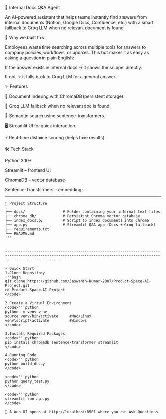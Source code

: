 📑 Internal Docs Q&A Agent 

An AI-powered assistant that helps teams instantly find answers from internal documents (Notion, Google Docs, Confluence, etc.) with a smart fallback to Groq LLM when no relevant document is found.

🚀 Why we built this

Employees waste time searching across multiple tools for answers to company policies, workflows, or updates.
This bot makes it as easy as asking a question in plain English:

If the answer exists in internal docs → it shows the snippet directly.

If not → it falls back to Groq LLM for a general answer.

✨ Features

📂 Document indexing with ChromaDB (persistent storage).

🤖 Groq LLM fallback when no relevant doc is found.

🔎 Semantic search using sentence-transformers.

🖥️ Streamlit UI for quick interaction.

⚡ Real-time distance scoring (helps tune results).

🛠️ Tech Stack

Python 3.10+

Streamlit
 – frontend UI

ChromaDB
 – vector database

Sentence-Transformers
 – embeddings

-------------------------------------------------------------------------------------------------------------------------------------------------------------------

```
📂 Project Structure 
.
├── docs/                 # Folder containing your internal text files
├── chroma_db/            # Persistent Chroma vector database
├── index_docs.py         # Script to index documents into Chroma
├── app.py                # Streamlit Q&A app (Docs + Groq fallback)
├── requirements.txt
└── README.md
'''


---------------------------------------------------------------------------------------------------------------------------------------------------------------------

⚡ Quick Start
1.Clone Repository
'''bash
git clone https://github.com/Jaswanth-Kumar-2007/Product-Space-AI-Project.git
cd Product-Space-AI-Project
</code>

2.Create a Virtual Environment
<code>'''python
python -m venv venv
source venv/bin/activate     #Mac/Linux
venv\script\activate         #Windows
</code>

3.Install Required Packages
<code>'''python
pip install chromadb sentence-transformer streamlit
</code>

4.Running Code
<code>'''python
python build_db.py
</code>

<code>'''python
python query_test.py
</code>

<code>'''python
streamlit run app.py
</code>

🫱 A Web UI opens at http://localhost:8501 where you can Ask Questions








